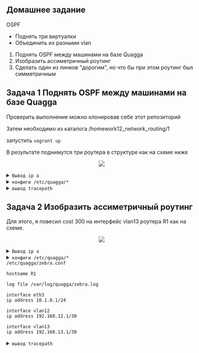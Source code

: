 ## Домашнее задание

OSPF
- Поднять три виртуалки
- Объединить их разными vlan
1. Поднять OSPF между машинами на базе Quagga
2. Изобразить ассиметричный роутинг
3. Сделать один из линков "дорогим", но что бы при этом роутинг был симметричным

## Задача 1 Поднять OSPF между машинами на базе Quagga

Проверить выполнение можно клонировав себе этот репозиторий 

Затем необходимо из каталога /homework12_network_routing/1

запуcтить `vagrant up`

В результате поднимутся три роутера в структуре как на схеме ниже

<p align="center"><img src="https://raw.githubusercontent.com/Win32Sector/LinuxAdminCourse/master/homework12_networks_routing/1/ospfmap1.png"></p>


<details>
<summary><code>Вывод ip a</code></summary>



</details>

<details>
<summary><code>конфиги /etc/quagga/*</code></summary>



</details>

<details>
<summary><code>вывод tracepath</code></summary>



</details>

## Задача 2 Изобразить ассиметричный роутинг

Для этого, я повесил cost 300 на интерфейс vlan13 роутера R1 как на схеме.

<p align="center"><img src="https://raw.githubusercontent.com/Win32Sector/LinuxAdminCourse/master/homework12_networks_routing/2/ospfmap2.png"></p>

<details>
<summary><code>Вывод ip a</code></summary>


<details>
<summary><code>R1</code></summary>

```
[vagrant@R1 ~]$ ip a
1: lo: <LOOPBACK,UP,LOWER_UP> mtu 65536 qdisc noqueue state UNKNOWN group default qlen 1000
    link/loopback 00:00:00:00:00:00 brd 00:00:00:00:00:00
    inet 127.0.0.1/8 scope host lo
       valid_lft forever preferred_lft forever
    inet6 ::1/128 scope host
       valid_lft forever preferred_lft forever
2: eth0: <BROADCAST,MULTICAST,UP,LOWER_UP> mtu 1500 qdisc pfifo_fast state UP group default qlen 1000
    link/ether 52:54:00:c9:c7:04 brd ff:ff:ff:ff:ff:ff
    inet 10.0.2.15/24 brd 10.0.2.255 scope global noprefixroute dynamic eth0
       valid_lft 84867sec preferred_lft 84867sec
    inet6 fe80::5054:ff:fec9:c704/64 scope link
       valid_lft forever preferred_lft forever
3: eth1: <BROADCAST,MULTICAST,UP,LOWER_UP> mtu 1500 qdisc pfifo_fast state UP group default qlen 1000
    link/ether 08:00:27:83:bc:45 brd ff:ff:ff:ff:ff:ff
    inet6 fe80::bf10:53fc:cf71:bac1/64 scope link noprefixroute
       valid_lft forever preferred_lft forever
4: eth2: <BROADCAST,MULTICAST,UP,LOWER_UP> mtu 1500 qdisc pfifo_fast state UP group default qlen 1000
    link/ether 08:00:27:ab:9e:63 brd ff:ff:ff:ff:ff:ff
    inet6 fe80::5a3e:fdf2:7ae3:7bf1/64 scope link noprefixroute
       valid_lft forever preferred_lft forever
5: eth3: <BROADCAST,MULTICAST,UP,LOWER_UP> mtu 1500 qdisc pfifo_fast state UP group default qlen 1000
    link/ether 08:00:27:87:a7:82 brd ff:ff:ff:ff:ff:ff
    inet 10.1.0.1/24 brd 10.1.0.255 scope global noprefixroute eth3
       valid_lft forever preferred_lft forever
    inet6 fe80::a00:27ff:fe87:a782/64 scope link
       valid_lft forever preferred_lft forever
6: vlan12@eth1: <BROADCAST,MULTICAST,UP,LOWER_UP> mtu 1500 qdisc noqueue state UP group default qlen 1000
    link/ether 08:00:27:83:bc:45 brd ff:ff:ff:ff:ff:ff
    inet 192.168.12.1/30 brd 192.168.12.3 scope global noprefixroute vlan12
       valid_lft forever preferred_lft forever
    inet6 fe80::a00:27ff:fe83:bc45/64 scope link
       valid_lft forever preferred_lft forever
7: vlan13@eth2: <BROADCAST,MULTICAST,UP,LOWER_UP> mtu 1500 qdisc noqueue state UP group default qlen 1000
    link/ether 08:00:27:ab:9e:63 brd ff:ff:ff:ff:ff:ff
    inet 192.168.13.1/30 brd 192.168.13.3 scope global noprefixroute vlan13
       valid_lft forever preferred_lft forever
    inet6 fe80::a00:27ff:feab:9e63/64 scope link
       valid_lft forever preferred_lft forever
```
</details>

<details>
<summary><code>R2</code></summary>

```
[vagrant@R2 ~]$ ip a
1: lo: <LOOPBACK,UP,LOWER_UP> mtu 65536 qdisc noqueue state UNKNOWN group default qlen 1000
    link/loopback 00:00:00:00:00:00 brd 00:00:00:00:00:00
    inet 127.0.0.1/8 scope host lo
       valid_lft forever preferred_lft forever
    inet6 ::1/128 scope host
       valid_lft forever preferred_lft forever
2: eth0: <BROADCAST,MULTICAST,UP,LOWER_UP> mtu 1500 qdisc pfifo_fast state UP group default qlen 1000
    link/ether 52:54:00:c9:c7:04 brd ff:ff:ff:ff:ff:ff
    inet 10.0.2.15/24 brd 10.0.2.255 scope global noprefixroute dynamic eth0
       valid_lft 84895sec preferred_lft 84895sec
    inet6 fe80::5054:ff:fec9:c704/64 scope link
       valid_lft forever preferred_lft forever
3: eth1: <BROADCAST,MULTICAST,UP,LOWER_UP> mtu 1500 qdisc pfifo_fast state UP group default qlen 1000
    link/ether 08:00:27:c2:64:c4 brd ff:ff:ff:ff:ff:ff
    inet6 fe80::6f34:64d3:f2e2:1f0/64 scope link noprefixroute
       valid_lft forever preferred_lft forever
4: eth2: <BROADCAST,MULTICAST,UP,LOWER_UP> mtu 1500 qdisc pfifo_fast state UP group default qlen 1000
    link/ether 08:00:27:2f:a8:12 brd ff:ff:ff:ff:ff:ff
    inet6 fe80::dbcf:5635:66d8:bf99/64 scope link noprefixroute
       valid_lft forever preferred_lft forever
5: eth3: <BROADCAST,MULTICAST,UP,LOWER_UP> mtu 1500 qdisc pfifo_fast state UP group default qlen 1000
    link/ether 08:00:27:7d:d3:f8 brd ff:ff:ff:ff:ff:ff
    inet 10.2.0.1/24 brd 10.2.0.255 scope global noprefixroute eth3
       valid_lft forever preferred_lft forever
    inet6 fe80::a00:27ff:fe7d:d3f8/64 scope link
       valid_lft forever preferred_lft forever
6: vlan12@eth1: <BROADCAST,MULTICAST,UP,LOWER_UP> mtu 1500 qdisc noqueue state UP group default qlen 1000
    link/ether 08:00:27:c2:64:c4 brd ff:ff:ff:ff:ff:ff
    inet 192.168.12.2/30 brd 192.168.12.3 scope global noprefixroute vlan12
       valid_lft forever preferred_lft forever
    inet6 fe80::a00:27ff:fec2:64c4/64 scope link
       valid_lft forever preferred_lft forever
7: vlan23@eth2: <BROADCAST,MULTICAST,UP,LOWER_UP> mtu 1500 qdisc noqueue state UP group default qlen 1000
    link/ether 08:00:27:2f:a8:12 brd ff:ff:ff:ff:ff:ff
    inet 192.168.23.1/30 brd 192.168.23.3 scope global noprefixroute vlan23
       valid_lft forever preferred_lft forever
    inet6 fe80::a00:27ff:fe2f:a812/64 scope link
       valid_lft forever preferred_lft forever
```
</details>

<details>
<summary><code>R3</code></summary>

```
[root@R3 vagrant]# ip a
1: lo: <LOOPBACK,UP,LOWER_UP> mtu 65536 qdisc noqueue state UNKNOWN group default qlen 1000
    link/loopback 00:00:00:00:00:00 brd 00:00:00:00:00:00
    inet 127.0.0.1/8 scope host lo
       valid_lft forever preferred_lft forever
    inet6 ::1/128 scope host
       valid_lft forever preferred_lft forever
2: eth0: <BROADCAST,MULTICAST,UP,LOWER_UP> mtu 1500 qdisc pfifo_fast state UP group default qlen 1000
    link/ether 52:54:00:c9:c7:04 brd ff:ff:ff:ff:ff:ff
    inet 10.0.2.15/24 brd 10.0.2.255 scope global noprefixroute dynamic eth0
       valid_lft 84976sec preferred_lft 84976sec
    inet6 fe80::5054:ff:fec9:c704/64 scope link
       valid_lft forever preferred_lft forever
3: eth1: <BROADCAST,MULTICAST,UP,LOWER_UP> mtu 1500 qdisc pfifo_fast state UP group default qlen 1000
    link/ether 08:00:27:37:b3:9e brd ff:ff:ff:ff:ff:ff
    inet6 fe80::1dda:548e:4d68:ecbd/64 scope link noprefixroute
       valid_lft forever preferred_lft forever
4: eth2: <BROADCAST,MULTICAST,UP,LOWER_UP> mtu 1500 qdisc pfifo_fast state UP group default qlen 1000
    link/ether 08:00:27:1b:ab:b8 brd ff:ff:ff:ff:ff:ff
    inet6 fe80::9f1:6fd:7d74:9cc4/64 scope link noprefixroute
       valid_lft forever preferred_lft forever
5: eth3: <BROADCAST,MULTICAST,UP,LOWER_UP> mtu 1500 qdisc pfifo_fast state UP group default qlen 1000
    link/ether 08:00:27:3e:05:5e brd ff:ff:ff:ff:ff:ff
    inet 10.3.0.1/24 brd 10.3.0.255 scope global noprefixroute eth3
       valid_lft forever preferred_lft forever
    inet6 fe80::a00:27ff:fe3e:55e/64 scope link
       valid_lft forever preferred_lft forever
6: vlan13@eth1: <BROADCAST,MULTICAST,UP,LOWER_UP> mtu 1500 qdisc noqueue state UP group default qlen 1000
    link/ether 08:00:27:37:b3:9e brd ff:ff:ff:ff:ff:ff
    inet 192.168.13.2/30 brd 192.168.13.3 scope global noprefixroute vlan13
       valid_lft forever preferred_lft forever
    inet6 fe80::a00:27ff:fe37:b39e/64 scope link
       valid_lft forever preferred_lft forever
7: vlan23@eth2: <BROADCAST,MULTICAST,UP,LOWER_UP> mtu 1500 qdisc noqueue state UP group default qlen 1000
    link/ether 08:00:27:1b:ab:b8 brd ff:ff:ff:ff:ff:ff
    inet 192.168.23.2/30 brd 192.168.23.3 scope global noprefixroute vlan23
       valid_lft forever preferred_lft forever
    inet6 fe80::a00:27ff:fe1b:abb8/64 scope link
       valid_lft forever preferred_lft forever
```
</details>
</details>

<details>
<summary><code>конфиги /etc/quagga/*</code></summary>

[root@R1 vagrant]# cat /etc/quagga/*

<details>
<summary><code>/etc/quagga/daemons</code></summary>

```
zebra=yes
bgpd=no
ospfd=yes
ospf6d=no
ripd=no
ripngd=no
```

</details>

<summary><code>/etc/quagga/ospfd.conf</code></summary>

```
hostname R1

router ospf
    ospf router-id 192.168.12.1
    network 192.168.12.0/30 area 0
    network 192.168.13.0/30 area 0
    network 10.1.0.0/24 area 1
    redistribute connected

interface vlan13
ip ospf cost 300

log file /var/log/quagga/ospfd.log
```

</details>

<summary><code>/etc/quagga/zebra.conf</code></summary>

```
hostname R1

log file /var/log/quagga/zebra.log

interface eth3
ip address 10.1.0.1/24

interface vlan12
ip address 192.168.12.1/30

interface vlan13
ip address 192.168.13.1/30
```

</details>
</details>

<details>
<summary><code>вывод tracepath</code></summary>

Соответственно, траффик от R3 до R1 идет на прямую 

```
root@R3 vagrant]# tracepath 10.1.0.1
 1?: [LOCALHOST]                                         pmtu 1500
 1:  10.1.0.1                                              0.601ms reached
 1:  10.1.0.1                                              0.614ms reached
     Resume: pmtu 1500 hops 1 back 1
```

А от R1 до R3 по пути наименьшей стоимости:

```
[vagrant@R1 ~]$ tracepath 10.3.0.1
 1?: [LOCALHOST]                                         pmtu 1500
 1:  192.168.12.2                                          0.511ms
 1:  192.168.12.2                                          0.514ms
 2:  10.3.0.1                                              1.271ms reached
     Resume: pmtu 1500 hops 2 back 2
```

</details>

